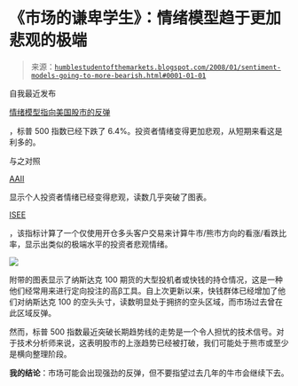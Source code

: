 <!--yml

类别：未分类

日期：2024 年 05 月 18 日 01:14:25

-->

# 《市场的谦卑学生》：情绪模型趋于更加悲观的极端

> 来源：[`humblestudentofthemarkets.blogspot.com/2008/01/sentiment-models-going-to-more-bearish.html#0001-01-01`](https://humblestudentofthemarkets.blogspot.com/2008/01/sentiment-models-going-to-more-bearish.html#0001-01-01)

自我最近发布

[情绪模型指向美国股市的反弹](http://humblestudentofthemarkets.blogspot.com/2008/01/sentiment-models-pointing-to-rally-for.html)

，标普 500 指数已经下跌了 6.4%。投资者情绪变得更加悲观，从短期来看这是利多的。

与之对照

[AAII](http://www.sentimentrader.com/subscriber/charts/WEEKLY/SURVEY_AAII_BULLRATIO_4WK.htm)

显示个人投资者情绪已经变得悲观，读数几乎突破了图表。

[ISEE](http://www.iseoptions.com/WebForm/viewPage.aspx?categoryId=126&header3=true&menu0=true&link1=true)

，该指标计算了一个仅使用开仓多头客户交易来计算牛市/熊市方向的看涨/看跌比率，显示出类似的极端水平的投资者悲观情绪。

![](https://blogger.googleusercontent.com/img/b/R29vZ2xl/AVvXsEizL3rmmr5YkvNOslNuQp8xCk1eAq1uRMGZcQl1sHZcsInMpGHOP7zy1JF7idoVvjPS_buhUSsLVP_h6raG8ef5OcXdwJTvcBbiE-TmdmrUSSITYK3QdEFwyA1Ej7xW2Z1U77H8jpHpCYaR/s1600-h/NDX+COT.JPG)

附带的图表显示了纳斯达克 100 期货的大型投机者或快钱的持仓情况，这是一种他们经常用来进行定向投注的高β工具。自上次更新以来，快钱群体已经增加了他们对纳斯达克 100 的空头头寸，读数明显处于拥挤的空头区域，而市场过去曾在此区域反弹。

然而，标普 500 指数最近突破长期趋势线的走势是一个令人担忧的技术信号。对于技术分析师来说，这表明股市的上涨趋势已经被打破，我们可能处于熊市或至少是横向整理阶段。

**我的结论**：市场可能会出现强劲的反弹，但不要指望过去几年的牛市会继续下去。
